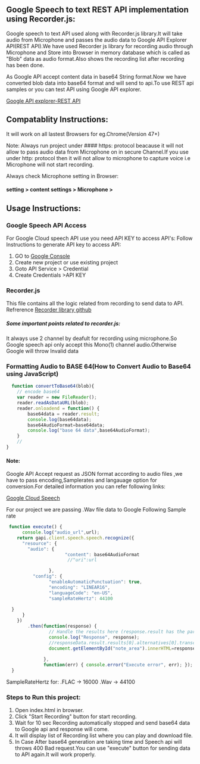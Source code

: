 ## Google Speech to text REST API implementation using Recorder.js:

Google speech to text API used along with Recorder.js library.It will take audio from Microphone and passes the audio data to Google API Explorer API(REST API).We have used Recorder js library for recording audio through Microphone and Store into Browser in memory database which is called as "Blob" data as audio format.Also shows the recording list after recording has been done.

As Google API accept content data in base64 String format.Now we have converted blob data into base64 format and will send to api.To use REST api samples or you can test API using Google API explorer.

[Google API explorer-REST API](https://cloud.google.com/speech-to-text/docs/reference/rest/v1/speech/recognize)



## Compatablity Instructions:

It will work on all lastest Browsers for eg.Chrome(Version 47+)

Note: Always run project under #### https: protocol beacause it will not allow to pass audio data from Microphone on in secure
Channel.If you use under http: protocol then it will not allow to microphone to capture voice i.e Microphone will not start recording.

Always check Microphone setting in Browser:

#### setting > content settings > Microphone >


## Usage Instructions:

### Google Speech API Access
For Google Cloud speech API use you need API KEY to access API's: Follow Instructions to generate API key to access API:

1. GO to [Google Console](https://console.cloud.google.com/)
2. Create new project or use existing project
3. Goto API Service > Credential
4. Create Credentials >API KEY

### Recorder.js

This file contains all the logic related from recording to send data to API.
Refrerence [Recorder library github](https://github.com/mattdiamond/Recorderjs)

##### Some important points related to recorder.js:
It always use 2 channel by deafult for recording using microphone.So Google speech api only accept this Mono(1) channel audio.Otherwise Google will throw Invalid data

### Formatting Audio to BASE 64(How to Convert Audio to Base64 using JavaScript) 

```javascript
  function convertToBase64(blob){
    // encode base64
    var reader = new FileReader();
    reader.readAsDataURL(blob); 
    reader.onloadend = function() {
        base64data = reader.result;                
        console.log(base64data);
        base64AudioFormat=base64data;
        console.log("base 64 data",base64AudioFormat);
    }
    // 
}
```

#### Note:

Google API Accept request as JSON format according to audio files ,we have to pass encoding,Samplerates and langauage option
for conversion.For detailed information you can refer following links:

[Google Cloud Speech ](https://cloud.google.com/speech-to-text/docs/reference/rest/v1/speech)

For our project we are passing .Wav file data to Google Following Sample rate

```javascript
 function execute() {
      console.log("audio_url",url);
    return gapi.client.speech.speech.recognize({
      "resource": {
        "audio": {
                      "content": base64AudioFormat
                       //"uri":url

                },
          "config": {
                "enableAutomaticPunctuation": true,
                "encoding": "LINEAR16",
                "languageCode": "en-US",
                "sampleRateHertz": 44100
              
  }
      }
    })
        .then(function(response) {
                // Handle the results here (response.result has the parsed body).
                console.log("Response", response);
                //responseData.result.results[0].alternatives[0].transcript
                document.getElementById("note_area").innerHTML=response.result.results[0].alternatives[0].transcript + " "
              
              },
              function(err) { console.error("Execute error", err); });
  }
```
SampleRateHertz for:
.FLAC -> 16000
.Wav  -> 44100

### Steps to Run this project:

1. Open index.html in browser.
2. Click "Start Recording" button for start recording.
3. Wait for 10 sec Recording automatically stopped and send base64 data to Google api and response will come.
4. It will display list of Recording list where you can play and download file.
4. In Case After base64 generation are taking time and Speech api will throws 400 Bad request.You can use "execute" button for sending data to API again.It will work properly.











